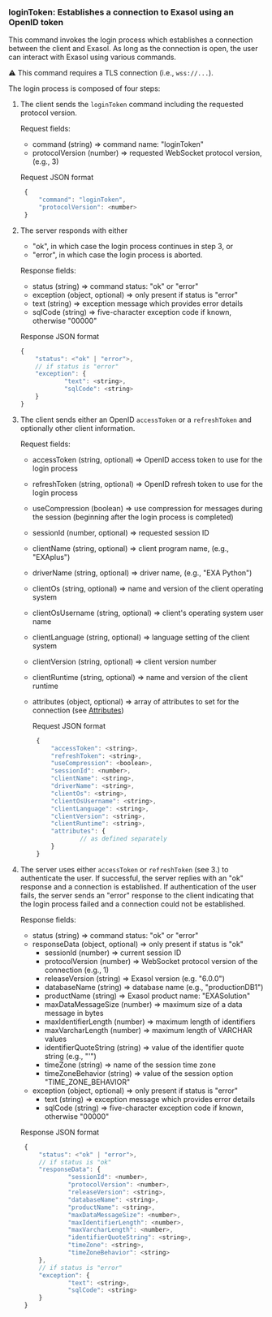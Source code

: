 ### loginToken: Establishes a connection to Exasol using an OpenID token

This command invokes the login process which establishes a connection
between the client and Exasol. As long as the connection is open,
the user can interact with Exasol using various commands.

:warning: This command requires a TLS connection (i.e., `wss://...`).

The login process is composed of four steps:

1. The client sends the `loginToken` command including the requested protocol 
   version.
   
     Request fields:

     * command (string) => command name: "loginToken"
     * protocolVersion (number) => requested WebSocket protocol version, (e.g., 3)
     
     Request JSON format

     ```javascript
      {
          "command": "loginToken",
          "protocolVersion": <number>
      }
     ```

2. The server responds with either

     * "ok", in which case the login process continues in step 3, or
     * "error", in which case the login process is aborted.

     Response fields:

     * status (string) => command status: "ok" or "error"
     * exception (object, optional) => only present if status is "error"
     * text (string) => exception message which provides error details
     * sqlCode (string) => five-character exception code if known, otherwise "00000"
     
     Response JSON format

     ```javascript
     {
         "status": <"ok" | "error">,
         // if status is "error"
         "exception": {
                 "text": <string>,
                 "sqlCode": <string>
         }
     }
     ```
   
   
3. The client sends either an OpenID `accessToken` or a `refreshToken` and optionally
   other client information.
   
     Request fields:

     * accessToken (string, optional) => OpenID access token to use for the login process
     * refreshToken (string, optional) => OpenID refresh token to use for the login process
     * useCompression (boolean) => use compression for messages during the session (beginning after the login process is completed)
     * sessionId (number, optional) => requested session ID
     * clientName (string, optional) => client program name, (e.g., "EXAplus")
     * driverName (string, optional) => driver name, (e.g., "EXA Python")
     * clientOs (string, optional) => name and version of the client operating system
     * clientOsUsername (string, optional) => client's operating system user name
     * clientLanguage (string, optional) => language setting of the client system
     * clientVersion (string, optional) => client version number
     * clientRuntime (string, optional) => name and version of the client runtime
     * attributes (object, optional) => array of attributes to set for the connection (see [Attributes](../WebsocketAPIV3.md#attributes-session-and-database-properties))
       
       Request JSON format
       ```javascript
        {
            "accessToken": <string>,
            "refreshToken": <string>,
            "useCompression": <boolean>,
            "sessionId": <number>,
            "clientName": <string>,
            "driverName": <string>,
            "clientOs": <string>,
            "clientOsUsername": <string>,
            "clientLanguage": <string>,
            "clientVersion": <string>,
            "clientRuntime": <string>,
            "attributes": {
                    // as defined separately
            }
        }
       ```
   
   
4. The server uses either `accessToken` or `refreshToken` (see 3.) to authenticate the
   user. If successful, the server replies with an "ok" response and a
   connection is established. If authentication of the user fails, the
   server sends an "error" response to the client indicating that the login
   process failed and a connection could not be established.
   
     Response fields:

     * status (string) => command status: "ok" or "error"
     * responseData (object, optional) => only present if status is "ok"
         * sessionId (number) => current session ID
         * protocolVersion (number) => WebSocket protocol version of the connection (e.g., 1)
         * releaseVersion (string) => Exasol version (e.g. "6.0.0")
         * databaseName (string) => database name (e.g., "productionDB1")
         * productName (string) => Exasol product name: "EXASolution"
         * maxDataMessageSize (number) => maximum size of a data message in bytes
         * maxIdentifierLength (number) => maximum length of identifiers
         * maxVarcharLength (number) =>  maximum length of VARCHAR values
         * identifierQuoteString (string) => value of the identifier quote string (e.g., "'")
         * timeZone (string) => name of the session time zone
         * timeZoneBehavior (string) => value of the session option "TIME_ZONE_BEHAVIOR"
     * exception (object, optional) =>  only present if status is "error"
         * text (string) => exception message which provides error details
         * sqlCode (string) => five-character exception code if known, otherwise "00000"
     
     Response JSON format
     ```javascript
      {
          "status": <"ok" | "error">,
          // if status is "ok"
          "responseData": {
                  "sessionId": <number>,
                  "protocolVersion": <number>,
                  "releaseVersion": <string>,
                  "databaseName": <string>,
                  "productName": <string>,
                  "maxDataMessageSize": <number>,
                  "maxIdentifierLength": <number>,
                  "maxVarcharLength": <number>,
                  "identifierQuoteString": <string>,
                  "timeZone": <string>,
                  "timeZoneBehavior": <string>
          },
          // if status is "error"
          "exception": {
                  "text": <string>,
                  "sqlCode": <string>
          }
      }
     ```
